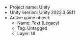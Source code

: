 <!-- UNITY CODE ASSIST INSTRUCTIONS START -->
- Project name: Unity
- Unity version: Unity 2022.3.58f1
- Active game object:
  - Name: Text (Legacy)
  - Tag: Untagged
  - Layer: UI
<!-- UNITY CODE ASSIST INSTRUCTIONS END -->